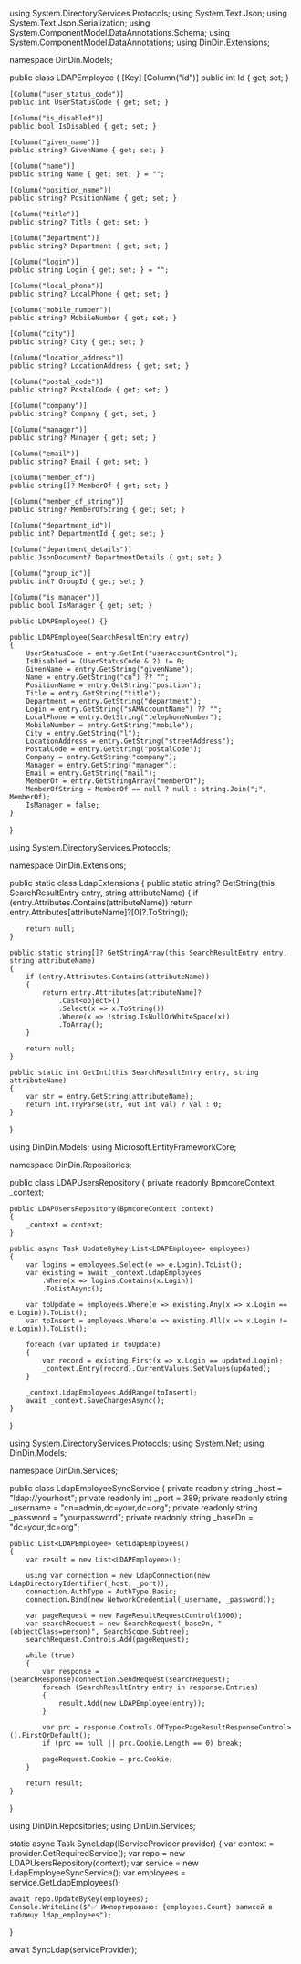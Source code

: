 using System.DirectoryServices.Protocols;
using System.Text.Json;
using System.Text.Json.Serialization;
using System.ComponentModel.DataAnnotations.Schema;
using System.ComponentModel.DataAnnotations;
using DinDin.Extensions;

namespace DinDin.Models;

public class LDAPEmployee
{
    [Key]
    [Column("id")]
    public int Id { get; set; }

    [Column("user_status_code")]
    public int UserStatusCode { get; set; }

    [Column("is_disabled")]
    public bool IsDisabled { get; set; }

    [Column("given_name")]
    public string? GivenName { get; set; }

    [Column("name")]
    public string Name { get; set; } = "";

    [Column("position_name")]
    public string? PositionName { get; set; }

    [Column("title")]
    public string? Title { get; set; }

    [Column("department")]
    public string? Department { get; set; }

    [Column("login")]
    public string Login { get; set; } = "";

    [Column("local_phone")]
    public string? LocalPhone { get; set; }

    [Column("mobile_number")]
    public string? MobileNumber { get; set; }

    [Column("city")]
    public string? City { get; set; }

    [Column("location_address")]
    public string? LocationAddress { get; set; }

    [Column("postal_code")]
    public string? PostalCode { get; set; }

    [Column("company")]
    public string? Company { get; set; }

    [Column("manager")]
    public string? Manager { get; set; }

    [Column("email")]
    public string? Email { get; set; }

    [Column("member_of")]
    public string[]? MemberOf { get; set; }

    [Column("member_of_string")]
    public string? MemberOfString { get; set; }

    [Column("department_id")]
    public int? DepartmentId { get; set; }

    [Column("department_details")]
    public JsonDocument? DepartmentDetails { get; set; }

    [Column("group_id")]
    public int? GroupId { get; set; }

    [Column("is_manager")]
    public bool IsManager { get; set; }

    public LDAPEmployee() {}

    public LDAPEmployee(SearchResultEntry entry)
    {
        UserStatusCode = entry.GetInt("userAccountControl");
        IsDisabled = (UserStatusCode & 2) != 0;
        GivenName = entry.GetString("givenName");
        Name = entry.GetString("cn") ?? "";
        PositionName = entry.GetString("position");
        Title = entry.GetString("title");
        Department = entry.GetString("department");
        Login = entry.GetString("sAMAccountName") ?? "";
        LocalPhone = entry.GetString("telephoneNumber");
        MobileNumber = entry.GetString("mobile");
        City = entry.GetString("l");
        LocationAddress = entry.GetString("streetAddress");
        PostalCode = entry.GetString("postalCode");
        Company = entry.GetString("company");
        Manager = entry.GetString("manager");
        Email = entry.GetString("mail");
        MemberOf = entry.GetStringArray("memberOf");
        MemberOfString = MemberOf == null ? null : string.Join(";", MemberOf);
        IsManager = false;
    }
}


using System.DirectoryServices.Protocols;

namespace DinDin.Extensions;

public static class LdapExtensions
{
    public static string? GetString(this SearchResultEntry entry, string attributeName)
    {
        if (entry.Attributes.Contains(attributeName))
            return entry.Attributes[attributeName]?[0]?.ToString();

        return null;
    }

    public static string[]? GetStringArray(this SearchResultEntry entry, string attributeName)
    {
        if (entry.Attributes.Contains(attributeName))
        {
            return entry.Attributes[attributeName]?
                .Cast<object>()
                .Select(x => x.ToString())
                .Where(x => !string.IsNullOrWhiteSpace(x))
                .ToArray();
        }

        return null;
    }

    public static int GetInt(this SearchResultEntry entry, string attributeName)
    {
        var str = entry.GetString(attributeName);
        return int.TryParse(str, out int val) ? val : 0;
    }
}



using DinDin.Models;
using Microsoft.EntityFrameworkCore;

namespace DinDin.Repositories;

public class LDAPUsersRepository
{
    private readonly BpmcoreContext _context;

    public LDAPUsersRepository(BpmcoreContext context)
    {
        _context = context;
    }

    public async Task UpdateByKey(List<LDAPEmployee> employees)
    {
        var logins = employees.Select(e => e.Login).ToList();
        var existing = await _context.LdapEmployees
            .Where(x => logins.Contains(x.Login))
            .ToListAsync();

        var toUpdate = employees.Where(e => existing.Any(x => x.Login == e.Login)).ToList();
        var toInsert = employees.Where(e => existing.All(x => x.Login != e.Login)).ToList();

        foreach (var updated in toUpdate)
        {
            var record = existing.First(x => x.Login == updated.Login);
            _context.Entry(record).CurrentValues.SetValues(updated);
        }

        _context.LdapEmployees.AddRange(toInsert);
        await _context.SaveChangesAsync();
    }
}


using System.DirectoryServices.Protocols;
using System.Net;
using DinDin.Models;

namespace DinDin.Services;

public class LdapEmployeeSyncService
{
    private readonly string _host = "ldap://yourhost";
    private readonly int _port = 389;
    private readonly string _username = "cn=admin,dc=your,dc=org";
    private readonly string _password = "yourpassword";
    private readonly string _baseDn = "dc=your,dc=org";

    public List<LDAPEmployee> GetLdapEmployees()
    {
        var result = new List<LDAPEmployee>();

        using var connection = new LdapConnection(new LdapDirectoryIdentifier(_host, _port));
        connection.AuthType = AuthType.Basic;
        connection.Bind(new NetworkCredential(_username, _password));

        var pageRequest = new PageResultRequestControl(1000);
        var searchRequest = new SearchRequest(_baseDn, "(objectClass=person)", SearchScope.Subtree);
        searchRequest.Controls.Add(pageRequest);

        while (true)
        {
            var response = (SearchResponse)connection.SendRequest(searchRequest);
            foreach (SearchResultEntry entry in response.Entries)
            {
                result.Add(new LDAPEmployee(entry));
            }

            var prc = response.Controls.OfType<PageResultResponseControl>().FirstOrDefault();
            if (prc == null || prc.Cookie.Length == 0) break;

            pageRequest.Cookie = prc.Cookie;
        }

        return result;
    }
}


using DinDin.Repositories;
using DinDin.Services;

static async Task SyncLdap(IServiceProvider provider)
{
    var context = provider.GetRequiredService<BpmcoreContext>();
    var repo = new LDAPUsersRepository(context);
    var service = new LdapEmployeeSyncService();
    var employees = service.GetLdapEmployees();

    await repo.UpdateByKey(employees);
    Console.WriteLine($"✅ Импортировано: {employees.Count} записей в таблицу ldap_employees");
}


await SyncLdap(serviceProvider);

